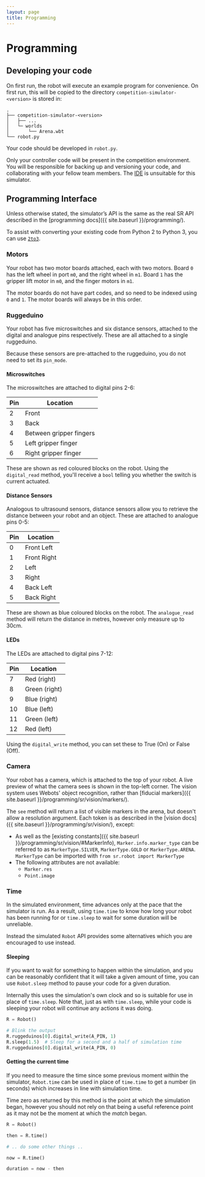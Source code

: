 ```yaml
---
layout: page
title: Programming
---
```


# Programming

## Developing your code

On first run, the robot will execute an example program for convenience. On first run, this will be copied to the directory `competition-simulator-<version>` is stored in:

```
.
├── competition-simulator-<version>
│   ├── ...
│   └─ worlds
│       └── Arena.wbt
└── robot.py
```

Your code should be developed in `robot.py`.


<div class="warning">
  Only your controller code will be present in the competition environment.
</div>

<div class="warning">
  You will be responsible for backing up and versioning your code, and collaborating with your fellow team members. The <a href="https://studentrobotics.org/ide/">IDE</a> is unsuitable for this simulator.
</div>

## Programming Interface

Unless otherwise stated, the simulator’s API is the same as the real SR API described in the [programming docs]({{ site.baseurl }}/programming/).

To assist with converting your existing code from Python 2 to Python 3, you can use [`2to3`](https://docs.python.org/3/library/2to3.html).

### Motors

Your robot has two motor boards attached, each with two motors. Board `0` has the left wheel in port `m0`, and the right wheel in `m1`. Board `1` has the gripper lift motor in `m0`, and the finger motors in `m1`.

The motor boards do not have part codes, and so need to be indexed using `0` and `1`. The motor boards will always be in this order.

### Ruggeduino

Your robot has five microswitches and six distance sensors, attached to the digital and analogue pins respectively. These are all attached to a single ruggeduino.

Because these sensors are pre-attached to the ruggeduino, you do not need to set its `pin_mode`.

#### Microswitches

The microswitches are attached to digital pins 2-6:

| Pin | Location |
|-----|----------|
| 2   | Front    |
| 3   | Back     |
| 4   | Between gripper fingers |
| 5   | Left gripper finger |
| 6   | Right gripper finger |

These are shown as red coloured blocks on the robot. Using the `digital_read`  method, you'll receive a `bool` telling you whether the switch is current actuated.

#### Distance Sensors

Analogous to ultrasound sensors, distance sensors allow you to retrieve the distance between your robot and an object. These are attached to analogue pins 0-5:

| Pin | Location |
|-----|----------|
| 0   | Front Left |
| 1   | Front Right |
| 2   | Left     |
| 3   | Right    |
| 4   | Back Left |
| 5   | Back Right |

These are shown as blue coloured blocks on the robot. The `analogue_read` method will return the distance in metres, however only measure up to 30cm.

#### LEDs

The LEDs are attached to digital pins 7-12:

| Pin | Location |
|-----|----------|
| 7   | Red (right) |
| 8   | Green (right) |
| 9   | Blue (right) |
| 10  | Blue (left) |
| 11  | Green (left) |
| 12  | Red (left) |

Using the `digital_write` method, you can set these to True (On) or False (Off).

### Camera

Your robot has a camera, which is attached to the top of your robot. A live preview of what the camera sees is shown in the top-left corner. The vision system uses Webots' object recognition, rather than [fiducial markers]({{ site.baseurl }}/programming/sr/vision/markers/).

The `see` method will return a list of visible markers in the arena, but doesn't allow a resolution argument. Each token is as described in the [vision docs]({{ site.baseurl }}/programming/sr/vision/), except:

- As well as the [existing constants]({{ site.baseurl }}/programming/sr/vision/#MarkerInfo), `Marker.info.marker_type` can be referred to as `MarkerType.SILVER`, `MarkerType.GOLD` or `MarkerType.ARENA`. `MarkerType` can be imported with `from sr.robot import MarkerType`
- The following attributes are not available:
  - `Marker.res`
  - `Point.image`

### Time

In the simulated environment, time advances only at the pace that the simulator
is run. As a result, using `time.time` to know how long your robot has been
running for or `time.sleep` to wait for some duration will be unreliable.

Instead the simulated `Robot` API provides some alternatives which you are
encouraged to use instead.

#### Sleeping

If you want to wait for something to happen within the simulation, and you can
be reasonably confident that it will take a given amount of time, you can use
`Robot.sleep` method to pause your code for a given duration.

Internally this uses the simulation's own clock and so is suitable for use in
place of `time.sleep`. Note that, just as with `time.sleep`, while your code is
sleeping your robot will continue any actions it was doing.

``` python
R = Robot()

# Blink the output
R.ruggeduinos[0].digital_write(A_PIN, 1)
R.sleep(1.5)  # Sleep for a second and a half of simulation time
R.ruggeduinos[0].digital_write(A_PIN, 0)
```

#### Getting the current time

If you need to measure the time since some previous moment within the simulator,
`Robot.time` can be used in place of `time.time` to get a number (in seconds)
which increases in line with simulation time.

Time zero as returned by this method is the point at which the simulation began,
however you should not rely on that being a useful reference point as it may not
be the moment at which the _match_ began.

``` python
R = Robot()

then = R.time()

# .. do some other things ..

now = R.time()

duration = now - then
```
